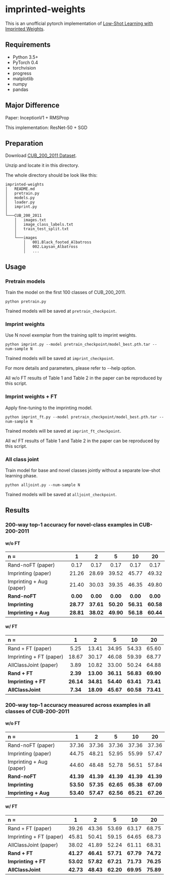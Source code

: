 # imprinted-weights
This is an unofficial pytorch implementation of [Low-Shot Learning with Imprinted Weights](http://openaccess.thecvf.com/content_cvpr_2018/papers/Qi_Low-Shot_Learning_With_CVPR_2018_paper.pdf). 

## Requirements
- Python 3.5+
- PyTorch 0.4
- torchvision
- progress
- matplotlib
- numpy
- pandas

## Major Difference
Paper: InceptionV1 + RMSProp

This implementation: ResNet-50 + SGD

## Preparation
Download [CUB_200_2011 Dataset](http://www.vision.caltech.edu/visipedia-data/CUB-200-2011/CUB_200_2011.tgz).

Unzip and locate it in this directory.

The whole directory should be look like this:
```
imprinted-weights
│   README.md
│   pretrain.py
│   models.py
│   loader.py
│   imprint.py
│   
└───CUB_200_2011
    │   images.txt
    │   image_class_labels.txt
    │   train_test_split.txt
    │
    └───images
        │   001.Black_footed_Albatross
        │   002.Laysan_Albatross
        │   ...
```

## Usage
### Pretrain models
Train the model on the first 100 classes of CUB_200_2011.
```
python pretrain.py
```
Trained models will be saved at `pretrain_checkpoint`.

### Imprint weights
Use N novel exemplar from the training split to imprint weights.
```
python imprint.py --model pretrain_checkpoint/model_best.pth.tar --num-sample N
```

Trained models will be saved at `imprint_checkpoint`.

For more details and parameters, please refer to --help option.

All w/o FT results of Table 1 and Table 2 in the paper can be reproduced by this script.

### Imprint weights + FT
Apply fine-tuning to the imprinting model.
```
python imprint_ft.py --model pretrain_checkpoint/model_best.pth.tar --num-sample N
```
Trained models will be saved at `imprint_ft_checkpoint`.

All w/ FT results of Table 1 and Table 2 in the paper can be reproduced by this script.

### All class joint
Train model for base and novel classes jointly without a separate low-shot learning phase.
```
python alljoint.py --num-sample N
```
Trained models will be saved at `alljoint_checkpoint`.

## Results
### 200-way top-1 accuracy for novel-class examples in CUB-200-2011
#### w/o FT
| n = | 1| 2 | 5| 10| 20|
|:---|:---:|:---:|:---:|:---:|:---:|
|Rand-noFT (paper) |0.17 |0.17 |0.17 |0.17 |0.17 |
|Imprinting (paper)|21.26 |28.69 |39.52 |45.77 |49.32|
|Imprinting + Aug (paper) |21.40 |30.03 |39.35 |46.35 |49.80|
|**Rand-noFT**|**0.00** |**0.00** |**0.00** |**0.00** |**0.00** |
|**Imprinting** |**28.77** |**37.61** |**50.20** |**56.31** |**60.58**|
|**Imprinting + Aug** |**28.81** |**38.02** |**49.90** |**56.18** |**60.44**|

#### w/ FT
| n = | 1| 2 | 5| 10| 20|
|:---|:---:|:---:|:---:|:---:|:---:|
|Rand + FT (paper) |5.25 |13.41 |34.95| 54.33 |65.60|
|Imprinting + FT (paper)|18.67 |30.17| 46.08 |59.39 |68.77|
|AllClassJoint (paper) |3.89 |10.82 |33.00 |50.24 |64.88|
|**Rand + FT**|**2.39** |**13.00** |**36.11** |**56.83** |**69.90** |
|**Imprinting + FT** |**26.14** |**34.81** |**54.40** |**63.41** |**73.41** |
|**AllClassJoint** |**7.34** |**18.09** |**45.67** |**60.58** |**73.41** |



### 200-way top-1 accuracy measured across examples in all classes of CUB-200-2011
#### w/o FT
| n = | 1| 2 | 5| 10| 20|
|:---|:---:|:---:|:---:|:---:|:---:|
|Rand-noFT (paper) |37.36| 37.36| 37.36| 37.36 |37.36|
|Imprinting (paper)|44.75| 48.21| 52.95| 55.99 |57.47|
|Imprinting + Aug (paper) |44.60| 48.48| 52.78 |56.51| 57.84|
|**Rand-noFT**|**41.39** |**41.39** |**41.39** |**41.39** |**41.39** |
|**Imprinting** |**53.50** |**57.35** |**62.65** |**65.38** |**67.09**|
|**Imprinting + Aug** |**53.40** |**57.47** |**62.56** |**65.21** |**67.26**|



#### w/ FT
| n = | 1| 2 | 5| 10| 20|
|:---|:---:|:---:|:---:|:---:|:---:|
|Rand + FT (paper) |39.26 |43.36| 53.69| 63.17| 68.75|
|Imprinting + FT (paper)|45.81 |50.41 |59.15| 64.65| 68.73|
|AllClassJoint (paper) |38.02 |41.89| 52.24| 61.11| 68.31|
|**Rand + FT**|**41.27** |**46.41** |**57.71** |**67.79** |**74.72** |
|**Imprinting + FT** |**53.02** |**57.82** |**67.21** |**71.73** |**76.25** |
|**AllClassJoint** |**42.73** |**48.43** |**62.20** |**69.95** |**75.89** |


